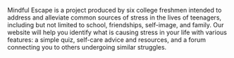 Mindful Escape is a project produced by six college freshmen intended to address and alleviate common sources of stress in the lives of teenagers, including but not limited to school, friendships, self-image, and family. Our website will help you identify what is causing stress in your life with various features: a simple quiz, self-care advice and resources, and a forum connecting you to others undergoing similar struggles.

